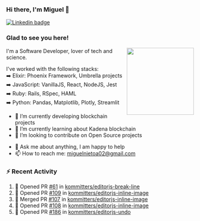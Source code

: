 ### Hi there, I'm Miguel 👋

<a href="https://linkedin.com/in/miguelnietoa/" target="_blank" rel="noopener noreferrer">
  <img src="https://img.shields.io/badge/-LinkedIn-0e76a8?style=flat-square&logo=Linkedin&logoColor=white" alt="Linkedin badge">
</a>
<!-- [![Website Badge](https://img.shields.io/badge/Website-3b5998?style=flat-square&logo=google-chrome&logoColor=white)](#notavailablenow#) 

<img src="https://i.imgur.com/tbrLrt5.gif" width=400 alt="Coding GIF" align="right"/>
-->


### Glad to see you here!
<a href="https://github.com/miguelnietoa"><img src="https://github-readme-stats.vercel.app/api?username=miguelnietoa&show_icons=true&hide_border=true&count_private=true&include_all_commits=true&theme=tokyonight" height="180em" align="right"/></a>
I'm a Software Developer, lover of tech and science. 

I've worked with the following stacks:\
➡️ Elixir: Phoenix Framework, Umbrella projects\
➡️ JavaScript: VanillaJS, React, NodeJS, Jest\
➡️ Ruby: Rails, RSpec, HAML\
➡️ Python: Pandas, Matplotlib, Plotly, Streamlit

- 🔭 I’m currently developing blockchain projects
- 🌱 I’m currently learning about Kadena blockchain
- 👯 I’m looking to contribute on Open Source projects
<!-- 
- 😄 I just finished a Machine Learning course! 
- 🤔 I’m looking for help with ...
-->
- 💬 Ask me about anything, I am happy to help
- 📫 How to reach me: miguelnietoa02@gmail.com


### ⚡ Recent Activity

<!--START_SECTION:activity-->
1. 💪 Opened PR [#61](https://github.com/kommitters/editorjs-break-line/pull/61) in [kommitters/editorjs-break-line](https://github.com/kommitters/editorjs-break-line)
2. 💪 Opened PR [#109](https://github.com/kommitters/editorjs-inline-image/pull/109) in [kommitters/editorjs-inline-image](https://github.com/kommitters/editorjs-inline-image)
3. 🎉 Merged PR [#107](https://github.com/kommitters/editorjs-inline-image/pull/107) in [kommitters/editorjs-inline-image](https://github.com/kommitters/editorjs-inline-image)
4. 💪 Opened PR [#108](https://github.com/kommitters/editorjs-inline-image/pull/108) in [kommitters/editorjs-inline-image](https://github.com/kommitters/editorjs-inline-image)
5. 💪 Opened PR [#186](https://github.com/kommitters/editorjs-undo/pull/186) in [kommitters/editorjs-undo](https://github.com/kommitters/editorjs-undo)
<!--END_SECTION:activity-->
